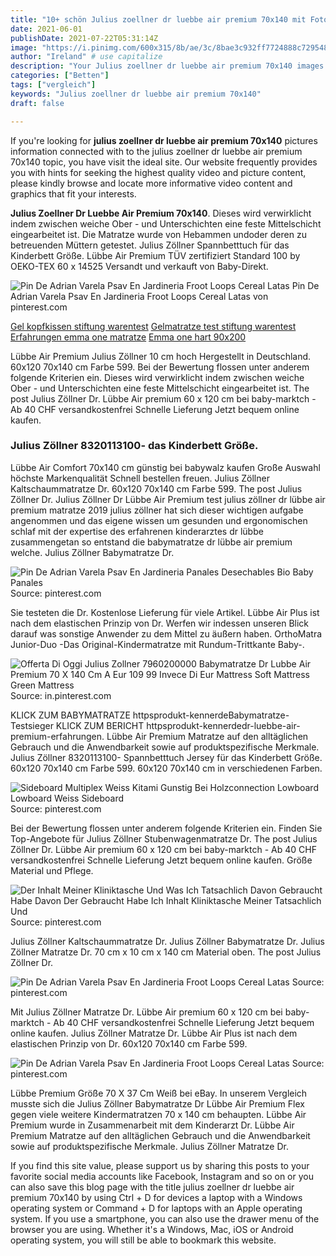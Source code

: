 ```yaml
---
title: "10+ schön Julius zoellner dr luebbe air premium 70x140 mit Fotos"
date: 2021-06-01
publishDate: 2021-07-22T05:31:14Z
image: "https://i.pinimg.com/600x315/8b/ae/3c/8bae3c932ff7724888c7295483771be2.jpg"
author: "Ireland" # use capitalize
description: "Your Julius zoellner dr luebbe air premium 70x140 images are ready. Julius zoellner dr luebbe air premium 70x140 are a topic that is being searched for and liked by netizens now. You can Download the Julius zoellner dr luebbe air premium 70x140 files here. Find and Download all royalty-free photos."
categories: ["Betten"]
tags: ["vergleich"]
keywords: "Julius zoellner dr luebbe air premium 70x140"
draft: false

---
```


If you're looking for **julius zoellner dr luebbe air premium 70x140** pictures information connected with to the julius zoellner dr luebbe air premium 70x140 topic, you have visit the ideal  site. Our website frequently  provides you with  hints  for seeking  the highest  quality video and picture  content, please kindly browse and locate more informative video content and graphics that fit your interests.

**Julius Zoellner Dr Luebbe Air Premium 70x140**. Dieses wird verwirklicht indem zwischen weiche Ober - und Unterschichten eine feste Mittelschicht eingearbeitet ist. Die Matratze wurde von Hebammen undoder deren zu betreuenden Müttern getestet. Julius Zöllner Spannbetttuch für das Kinderbett Größe. Lübbe Air Premium TÜV zertifiziert Standard 100 by OEKO-TEX 60 x 14525 Versandt und verkauft von Baby-Direkt.

![Pin De Adrian Varela Psav En Jardineria Froot Loops Cereal Latas](https://i.pinimg.com/600x315/8b/ae/3c/8bae3c932ff7724888c7295483771be2.jpg "Pin De Adrian Varela Psav En Jardineria Froot Loops Cereal Latas")
Pin De Adrian Varela Psav En Jardineria Froot Loops Cereal Latas von pinterest.com

[Gel kopfkissen stiftung warentest](/gel-kopfkissen-stiftung-warentest/)
[Gelmatratze test stiftung warentest](/gelmatratze-test-stiftung-warentest/)
[Erfahrungen emma one matratze](/erfahrungen-emma-one-matratze/)
[Emma one hart 90x200](/emma-one-hart-90x200/)

Lübbe Air Premium Julius Zöllner 10 cm hoch Hergestellt in Deutschland. 60x120 70x140 cm Farbe 599. Bei der Bewertung flossen unter anderem folgende Kriterien ein. Dieses wird verwirklicht indem zwischen weiche Ober - und Unterschichten eine feste Mittelschicht eingearbeitet ist. The post Julius Zöllner Dr. Lübbe Air premium 60 x 120 cm bei baby-marktch - Ab 40 CHF versandkostenfrei Schnelle Lieferung Jetzt bequem online kaufen.

### Julius Zöllner 8320113100- das Kinderbett Größe.

Lübbe Air Comfort 70x140 cm günstig bei babywalz kaufen Große Auswahl höchste Markenqualität Schnell bestellen freuen. Julius Zöllner Kaltschaummatratze Dr. 60x120 70x140 cm Farbe 599. The post Julius Zöllner Dr. Julius Zöllner Dr Lübbe Air Premium test julius zöllner dr lübbe air premium matratze 2019 julius zöllner hat sich dieser wichtigen aufgabe angenommen und das eigene wissen um gesunden und ergonomischen schlaf mit der expertise des erfahrenen kinderarztes dr lübbe zusammengetan so entstand die babymatratze dr lübbe air premium welche. Julius Zöllner Babymatratze Dr.


![Pin De Adrian Varela Psav En Jardineria Panales Desechables Bio Baby Panales](https://i.pinimg.com/600x315/b5/09/5b/b5095b3e2b51056cc8d90dac41528d1e.jpg "Pin De Adrian Varela Psav En Jardineria Panales Desechables Bio Baby Panales")
Source: pinterest.com

Sie testeten die Dr. Kostenlose Lieferung für viele Artikel. Lübbe Air Plus ist nach dem elastischen Prinzip von Dr. Werfen wir indessen unseren Blick darauf was sonstige Anwender zu dem Mittel zu äußern haben. OrthoMatra Junior-Duo -Das Original-Kindermatratze mit Rundum-Trittkante Baby-.

![Offerta Di Oggi Julius Zollner 7960200000 Babymatratze Dr Lubbe Air Premium 70 X 140 Cm A Eur 109 99 Invece Di Eur Mattress Soft Mattress Green Mattress](https://i.pinimg.com/564x/58/3d/45/583d45e4166d9a39c2468ab8a7d84afb.jpg "Offerta Di Oggi Julius Zollner 7960200000 Babymatratze Dr Lubbe Air Premium 70 X 140 Cm A Eur 109 99 Invece Di Eur Mattress Soft Mattress Green Mattress")
Source: in.pinterest.com

KLICK ZUM BABYMATRATZE httpsprodukt-kennerdeBabymatratze-Testsieger KLICK ZUM BERICHT httpsprodukt-kennerdedr-luebbe-air-premium-erfahrungen. Lübbe Air Premium Matratze auf den alltäglichen Gebrauch und die Anwendbarkeit sowie auf produktspezifische Merkmale. Julius Zöllner 8320113100- Spannbetttuch Jersey für das Kinderbett Größe. 60x120 70x140 cm Farbe 599. 60x120 70x140 cm in verschiedenen Farben.

![Sideboard Multiplex Weiss Kitami Gunstig Bei Holzconnection Lowboard Lowboard Weiss Sideboard](https://i.pinimg.com/originals/54/f5/0d/54f50d3e2ea3a1192c12245a438328da.jpg "Sideboard Multiplex Weiss Kitami Gunstig Bei Holzconnection Lowboard Lowboard Weiss Sideboard")
Source: pinterest.com

Bei der Bewertung flossen unter anderem folgende Kriterien ein. Finden Sie Top-Angebote für Julius Zöllner Stubenwagenmatratze Dr. The post Julius Zöllner Dr. Lübbe Air premium 60 x 120 cm bei baby-marktch - Ab 40 CHF versandkostenfrei Schnelle Lieferung Jetzt bequem online kaufen. Größe Material und Pflege.

![Der Inhalt Meiner Kliniktasche Und Was Ich Tatsachlich Davon Gebraucht Habe Davon Der Gebraucht Habe Ich Inhalt Kliniktasche Meiner Tatsachlich Und](https://i.pinimg.com/474x/fc/a3/4b/fca34b5e8abd8cccc911143a8df50020.jpg "Der Inhalt Meiner Kliniktasche Und Was Ich Tatsachlich Davon Gebraucht Habe Davon Der Gebraucht Habe Ich Inhalt Kliniktasche Meiner Tatsachlich Und")
Source: pinterest.com

Julius Zöllner Kaltschaummatratze Dr. Julius Zöllner Babymatratze Dr. Julius Zöllner Matratze Dr. 70 cm x 10 cm x 140 cm Material oben. The post Julius Zöllner Dr.

![Pin De Adrian Varela Psav En Jardineria Froot Loops Cereal Latas](https://i.pinimg.com/originals/8b/ae/3c/8bae3c932ff7724888c7295483771be2.jpg "Pin De Adrian Varela Psav En Jardineria Froot Loops Cereal Latas")
Source: pinterest.com

Mit Julius Zöllner Matratze Dr. Lübbe Air premium 60 x 120 cm bei baby-marktch - Ab 40 CHF versandkostenfrei Schnelle Lieferung Jetzt bequem online kaufen. Julius Zöllner Matratze Dr. Lübbe Air Plus ist nach dem elastischen Prinzip von Dr. 60x120 70x140 cm Farbe 599.

![Pin De Adrian Varela Psav En Jardineria Froot Loops Cereal Latas](https://i.pinimg.com/600x315/8b/ae/3c/8bae3c932ff7724888c7295483771be2.jpg "Pin De Adrian Varela Psav En Jardineria Froot Loops Cereal Latas")
Source: pinterest.com

Lübbe Premium Größe 70 X 37 Cm Weiß bei eBay. In unserem Vergleich musste sich die Julius Zöllner Babymatratze Dr Lübbe Air Premium Flex gegen viele weitere Kindermatratzen 70 x 140 cm behaupten. Lübbe Air Premium wurde in Zusammenarbeit mit dem Kinderarzt Dr. Lübbe Air Premium Matratze auf den alltäglichen Gebrauch und die Anwendbarkeit sowie auf produktspezifische Merkmale. Julius Zöllner Matratze Dr.

If you find this site value, please support us by sharing this posts to your favorite social media accounts like Facebook, Instagram and so on or you can also save this blog page with the title julius zoellner dr luebbe air premium 70x140 by using Ctrl + D for devices a laptop with a Windows operating system or Command + D for laptops with an Apple operating system. If you use a smartphone, you can also use the drawer menu of the browser you are using. Whether it's a Windows, Mac, iOS or Android operating system, you will still be able to bookmark this website.

